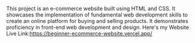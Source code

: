 This project is an e-commerce website built using HTML and CSS. It showcases the implementation of fundamental web development skills to create an online platform for buying and selling products. It demonstrates proficiency in front-end web development and design.
Here's my Website Live Link:https://beginner-ecommerce-website.vercel.app/
